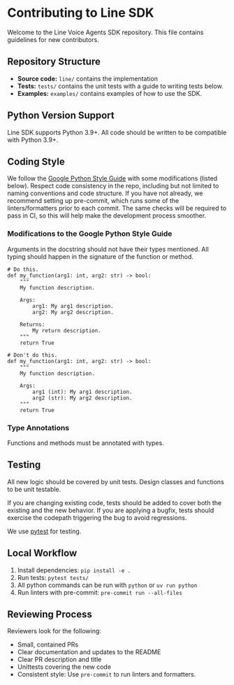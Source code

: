 # Contributing to Line SDK

Welcome to the Line Voice Agents SDK repository. This file contains guidelines for new contributors.

## Repository Structure
- **Source code:** `line/` contains the implementation
- **Tests:** `tests/` contains the unit tests with a guide to writing tests below.
- **Examples:** `examples/` contains examples of how to use the SDK.


## Python Version Support
Line SDK supports Python 3.9+. All code should be written to be compatible with Python 3.9+.

## Coding Style
We follow the [Google Python Style Guide](https://google.github.io/styleguide/pyguide.html) with some modifications (listed below).
Respect code consistency in the repo, including but not limited to naming conventions and code structure.
If you have not already, we recommend setting up pre-commit, which runs some of the linters/formatters prior to each commit.
The same checks will be required to pass in CI, so this will help make the development process smoother.

### Modifications to the Google Python Style Guide
Arguments in the docstring should not have their types mentioned. All typing should happen in the signature of the function or method.

```
# Do this.
def my_function(arg1: int, arg2: str) -> bool:
    """
    My function description.

    Args:
        arg1: My arg1 description.
        arg2: My arg2 description.

    Returns:
        My return description.
    """
    return True

# Don't do this.
def my_function(arg1: int, arg2: str) -> bool:
    """
    My function description.

    Args:
        arg1 (int): My arg1 description.
        arg2 (str): My arg2 description.
    """
    return True
```

### Type Annotations
Functions and methods must be annotated with types.

## Testing
All new logic should be covered by unit tests. Design classes and functions to be unit testable.

If you are changing existing code, tests should be added to cover both the existing and the new behavior. If you are applying a bugfix, tests should exercise the codepath triggering the bug to avoid regressions.

We use [pytest](https://docs.pytest.org/en/stable/) for testing.

## Local Workflow
1. Install dependencies: `pip install -e .`
2. Run tests: `pytest tests/`
3. All python commands can be run with `python` or `uv run python`
4. Run linters with pre-commit: `pre-commit run --all-files`

## Reviewing Process
Reviewers look for the following:
- Small, contained PRs
- Clear documentation and updates to the README
- Clear PR description and title
- Unittests covering the new code
- Consistent style: Use `pre-commit` to run linters and formatters.
